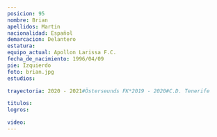 ```yaml
---
posicion: 95
nombre: Brian
apellidos: Martin
nacionalidad: Español
demarcacion: Delantero
estatura: 
equipo_actual: Apollon Larissa F.C.
fecha_de_nacimiento: 1996/04/09
pie: Izquierdo
foto: brian.jpg
estudios:

trayectoria: 2020 - 2021#Österseunds FK*2019 - 2020#C.D. Tenerife

titulos:
logros:

video:
---
```

